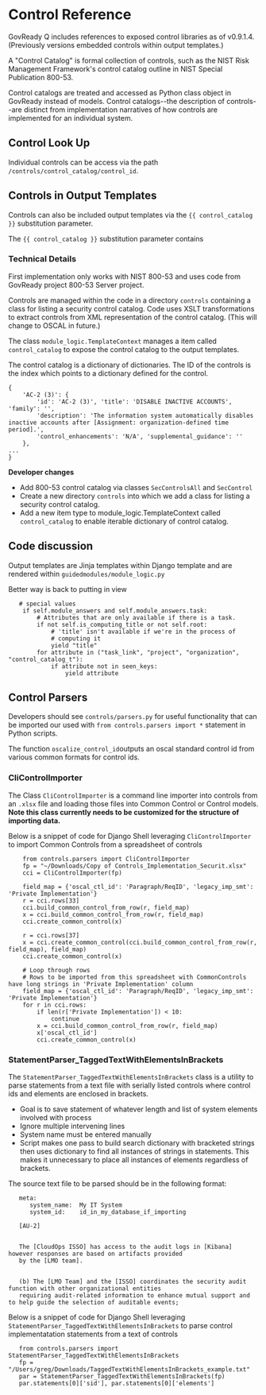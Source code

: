 Control Reference
=================

GovReady Q includes references to exposed control libraries as of v0.9.1.4. (Previously versions embedded controls within output templates.)

A "Control Catalog" is formal collection of controls, such as the NIST Risk Management Framework's control catalog outline in NIST Special Publication 800-53.

Control catalogs are treated and accessed as Python class object in GovReady instead of models. Control catalogs--the description of controls--are distinct from implementation narratives of how controls are implemented for an individual system.

## Control Look Up

Individual controls can be access via the path `/controls/control_catalog/control_id`.

## Controls in Output Templates

Controls can also be included output templates via the `{{ control_catalog }}` substitution parameter.

The `{{ control_catalog }}` substitution parameter contains 

### Technical Details

First implementation only works with NIST 800-53 and uses code from GovReady project 800-53 Server project.

Controls are managed within the code in a  directory `controls` containing a class for
listing a security control catalog. Code uses XSLT transformations to extract controls from XML representation of the control catalog. (This will change to OSCAL in future.)

The class `module_logic.TemplateContext` manages a item called `control_catalog` to expose the control catalog to the output templates.

The control catalog is a dictionary of dictionaries. The ID of the controls is the index which points to a dictionary defined for the control.

```
{
    'AC-2 (3)': {
        'id': 'AC-2 (3)', 'title': 'DISABLE INACTIVE ACCOUNTS', 'family': '',
        'description': 'The information system automatically disables inactive accounts after [Assignment: organization-defined time period].',
        'control_enhancements': 'N/A', 'supplemental_guidance': ''
    },
...
}
```

**Developer changes**

* Add 800-53 control catalog via classes `SecControlsAll` and `SecControl`
* Create a new directory `controls` into which we add a class for listing a security control catalog.
* Add a new item type to module_logic.TemplateContext called `control_catalog` to enable iterable dictionary of control catalog.

## Code discussion

Output templates are Jinja templates within Django template and are rendered within `guidedmodules/module_logic.py`


Better way is back to putting in view

       # special values
        if self.module_answers and self.module_answers.task:
            # Attributes that are only available if there is a task.
            if not self.is_computing_title or not self.root:
                # 'title' isn't available if we're in the process of
                # computing it
                yield "title"
            for attribute in ("task_link", "project", "organization", "control_catalog_t"):
                if attribute not in seen_keys:
                    yield attribute

## Control Parsers

Developers should see `controls/parsers.py` for useful functionality that can be imported our used with `from controls.parsers import *` statement in Python scripts.

The function `oscalize_control_id`outputs an oscal standard control id from various common formats for control ids.


### CliControlImporter

The Class `CliControlImporter` is a command line importer into controls from an `.xlsx` file and loading those files into Common Control or Control models. **Note this class currently needs to be customized for the structure of importing data.**

Below is a snippet of code for Django Shell leveraging `CliControlImporter` to import Common Controls from a spreadsheet of controls

        from controls.parsers import CliControlImporter
        fp = "~/Downloads/Copy of Controls_Implementation_Securit.xlsx"
        cci = CliControlImporter(fp)

        field_map = {'oscal_ctl_id': 'Paragraph/ReqID', 'legacy_imp_smt': 'Private Implementation'}
        r = cci.rows[33]
        cci.build_common_control_from_row(r, field_map)
        x = cci.build_common_control_from_row(r, field_map)
        cci.create_common_control(x)

        r = cci.rows[37]
        x = cci.create_common_control(cci.build_common_control_from_row(r, field_map), field_map)
        cci.create_common_control(x)

        # Loop through rows
        # Rows to be imported from this spreadsheet with CommonControls have long strings in 'Private Implementation' column
        field_map = {'oscal_ctl_id': 'Paragraph/ReqID', 'legacy_imp_smt': 'Private Implementation'}
        for r in cci.rows:
            if len(r['Private Implementation']) < 10:
                continue
            x = cci.build_common_control_from_row(r, field_map)
            x['oscal_ctl_id']
            cci.create_common_control(x)

### StatementParser_TaggedTextWithElementsInBrackets

The `StatementParser_TaggedTextWithElementsInBrackets` class is a utility to parse statements from a text file with serially listed controls where control ids and elements are enclosed in brackets.

* Goal is to save statement of whatever length and list of system elements involved with process
* Ignore multiple intervening lines
* System name must be entered manually
* Script makes one pass to build search dictionary with bracketed strings then uses dictionary to find all instances of strings in statements. This makes it unnecessary to place all instances of elements regardless of brackets.

The source text file to be parsed should be in the following format:

       meta:
          system_name:  My IT System
          system_id:    id_in_my_database_if_importing

       [AU-2]


       The [CloudOps ISSO] has access to the audit logs in [Kibana] however responses are based on artifacts provided
       by the [LMO team].


       (b) The [LMO Team] and the [ISSO] coordinates the security audit function with other organizational entities 
       requiring audit-related information to enhance mutual support and to help guide the selection of auditable events;

Below is a snippet of code for Django Shell leveraging `StatementParser_TaggedTextWithElementsInBrackets` to parse control implementatation statements from a text of controls

       from controls.parsers import StatementParser_TaggedTextWithElementsInBrackets
       fp = "/Users/greg/Downloads/TaggedTextWithElementsInBrackets_example.txt"
       par = StatementParser_TaggedTextWithElementsInBrackets(fp)
       par.statements[0]['sid'], par.statements[0]['elements']


